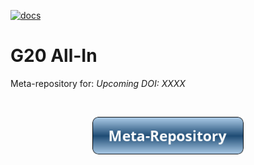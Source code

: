 <!-- badges: start --> 
[![docs](https://github.com/umd-cgs/g20_metarepo/actions/workflows/docs.yaml/badge.svg?branch=main)](https://github.com/umd-cgs/g20_metarepo/actions/workflows/docs.yaml)
<!-- badges: end -->
# G20 All-In

Meta-repository for: *Upcoming DOI: XXXX*

<br>
<p align="center">
<a href="https://github.com/umd-cgs/g20_metarepo/" target="_blank"><img src="https://github.com/JGCRI/jgcricolors/blob/main/vignettes/button_metarepo.PNG?raw=true" height="60"/></a>
</p>
